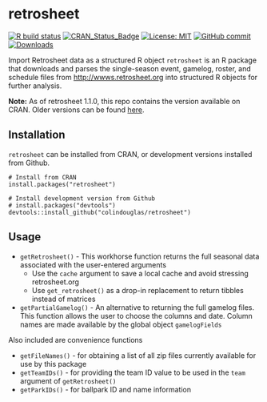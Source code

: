 retrosheet
==========

<!-- badges: start -->

[![R build
status](https://github.com/colindouglas/retrosheet/workflows/R-CMD-check/badge.svg)](https://github.com/colindouglas/retrosheet/actions)
[![CRAN\_Status\_Badge](https://www.r-pkg.org/badges/version/retrosheet)](https://cran.r-project.org/package=retrosheet)
[![License:
MIT](https://img.shields.io/badge/license-GPL%20(%3E%3D%202)-blue.svg)](https://opensource.org/licenses/GPL-2.0)
[![GitHub
commit](https://img.shields.io/github/last-commit/colindouglas/retrosheet)](https://github.com/colindouglas/retrosheet/commit/main)
[![Downloads](https://cranlogs.r-pkg.org/badges/last-week/retrosheet)](https://cran.r-project.org/package=retrosheet)

<!-- badges: end -->

Import Retrosheet data as a structured R object `retrosheet` is an R
package that downloads and parses the single-season event, gamelog,
roster, and schedule files from
<a href="https://www.retrosheet.org" class="uri">http://wwws.retrosheet.org</a>
into structured R objects for further analysis.

**Note:** As of retrosheet 1.1.0, this repo contains the version
available on CRAN. Older versions can be found
[here](https://github.com/rmscriven/retrosheet).

Installation
------------

`retrosheet` can be installed from CRAN, or development versions
installed from Github.

    # Install from CRAN
    install.packages("retrosheet")

    # Install development version from Github
    # install.packages("devtools")
    devtools::install_github("colindouglas/retrosheet")

Usage
-----

-   `getRetrosheet()` - This workhorse function returns the full
    seasonal data associated with the user-entered arguments
    -   Use the `cache` argument to save a local cache and avoid
        stressing retrosheet.org
    -   Use `get_retrosheet()` as a drop-in replacement to return
        tibbles instead of matrices
-   `getPartialGamelog()` - An alternative to returning the full gamelog
    files. This function allows the user to choose the columns and date.
    Column names are made available by the global object `gamelogFields`

Also included are convenience functions

-   `getFileNames()` - for obtaining a list of all zip files currently
    available for use by this package
-   `getTeamIDs()` - for providing the team ID value to be used in the
    `team` argument of `getRetrosheet()`
-   `getParkIDs()` - for ballpark ID and name information
